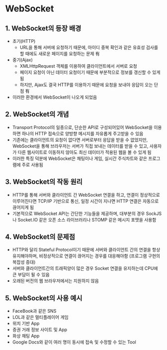 # WebSocket

## 1. WebSocket의 등장 배경
- 초기(HTTP)
  - URL을 통해 서버에 요청하기 때문에, 아이디 중복 확인과 같은 유효성 검사를 할 때에도 새로운 페이지를 요청하는 문제 有
- 중기(Ajax)
  - XMLHttpRequest 객체를 이용하여 클라이언트에서 서버로 요청
  - 페이지 요청이 아닌 데이터 요청이기 때문에 부분적으로 정보를 갱신할 수 있게 됨
  - 하지만, Ajax도 결국 HTTP를 이용하기 때문에 요청을 보내야 응답이 오는 단점 有
- 이러한 환경에서 WebSocket이 나오게 되었음

## 2. WebSocket의 개념
- Transport Protocol의 일종으로, 단순한 API로 구성되어있어 WebSocket을 이용하면 하나의 HTTP 접속으로 양방향 메시지를 자유롭게 주고받을 수 있음
- 기존에는 클라이언트의 요청이 없다면 서버로부터 응답을 받을 수 없었지만, WebSocket을 통해 브라우저는 서버가 직접 보내는 데이터를 받을 수 있고, 사용자가 다른 웹사이트로 이동하지 않아도 최신 데이터가 적용된 웹을 볼 수 있게 됨
- 이러한 특징 덕분에 WebSocket은 채팅이나 게임, 실시간 주식차트와 같은 프로그램에 주로 사용됨

## 3. WebSocket의 작동 원리
- HTTP를 통해 서버와 클라이언트 간 WebSocket 연결을 하고, 연결이 정상적으로 이루어진다면 TCP/IP 기반으로 통신, 일정 시간이 지나면 HTTP 연결은 자동으로 끊어지게 됨
- 기본적으로 WebSocket API는 간단한 기능들을 제공하며, 대부분의 경우 SockJS나 Socket.IO 같은 오픈 소스 라이브러리나 STOMP 같은 메시지 포맷을 사용함

## 4. WebSocket의 문제점
- HTTP와 달리 Stateful Protocol이기 때문에 서버와 클라이언트 간의 연결을 항상 유지해야하며, 비정상적으로 연결이 끊어지는 경우를 대응해야함 (프로그램 구현의 복잡성 증대)
- 서버와 클라이언트간의 트래픽양이 많은 경우 Socket 연결을 유지하는데 CPU에 큰 부담이 될 수 있음
- 오래된 버전의 웹 브라우저에서는 지원하지 않음

## 5. WebSocket의 사용 예시
- FaceBook과 같은 SNS
- LOL과 같은 멀티플레이어 게임
- 위치 기반 App
- 증권 거래 정보 사이트 및 App
- 화상 채팅 App
- Google Docs와 같이 여러 명이 동시에 접속 및 수정할 수 있는 Tool
